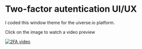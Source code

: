 # Two-factor autentication UI/UX

I coded this window theme for the uiverse.io platform.

Click on the image to watch a video preview

[![2FA video](https://i9.ytimg.com/vi_webp/CBeq_qvufjI/mqdefault.webp?v=657af002&sqp=COze66sG&rs=AOn4CLCn3PUw6wTRpjRArOj5zrBSMvLawg)](https://www.youtube.com/watch?v=CBeq_qvufjI)
